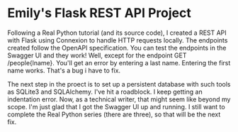 # Emily's Flask REST API Project

Following a Real Python tutorial (and its source code), I created a REST API with Flask using Connexion to handle HTTP requests locally. The endpoints created follow the OpenAPI specification. You can test the endpoints in the Swagger UI and they work! Well, except for the endpoint GET /people{lname}. You'll get an error by entering a last name. Entering the first name works. That's a bug i have to fix.

The next step in the proect is to set up a persistent database with such tools as SQLite3 and SQLAlchemy. I've hit a roadblock. I keep getting an indentation error. Now, as a technical writer, that might seem like beyond my scope. I'm just glad that I got the Swagger UI up and running. I still want to complete the Real Python series (there are three), so that will be the next fix.
